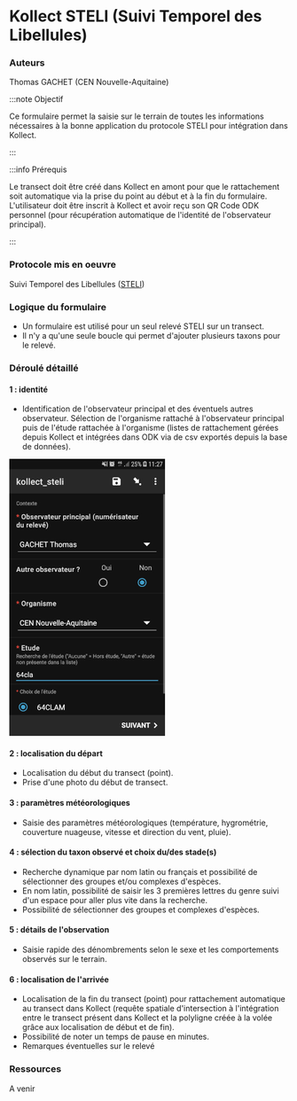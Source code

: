 # Kollect STELI (Suivi Temporel des Libellules)

### Auteurs
Thomas GACHET (CEN Nouvelle-Aquitaine)

:::note Objectif

Ce formulaire permet la saisie sur le terrain de toutes les informations nécessaires à la bonne application du protocole STELI pour intégration dans Kollect.

:::

:::info Prérequis

Le transect doit être créé dans Kollect en amont pour que le rattachement soit automatique via la prise du point au début et à la fin du formulaire.
L'utilisateur doit être inscrit à Kollect et avoir reçu son QR Code ODK personnel (pour récupération automatique de l'identité de l'observateur principal).

:::

### Protocole mis en oeuvre
Suivi Temporel des Libellules ([STELI](https://steli.mnhn.fr/))

### Logique du formulaire

* Un formulaire est utilisé pour un seul relevé STELI sur un transect.
* Il n'y a qu'une seule boucle qui permet d'ajouter plusieurs taxons pour le relevé.


### Déroulé détaillé

#### 1 : identité

* Identification de l'observateur principal et des éventuels autres observateur. Sélection de l'organisme rattaché à l'observateur principal puis de    l'étude rattachée à l'organisme (listes de rattachement gérées depuis Kollect et intégrées dans ODK via de csv exportés depuis la base de données).


![1_identite](../fichiers/KollectODK/kollect_steli/1_identite_281x500.jpg)

#### 2 : localisation du départ

* Localisation du début du transect (point).
* Prise d'une photo du début de transect.


#### 3 : paramètres météorologiques

* Saisie des paramètres météorologiques (température, hygrométrie, couverture nuageuse, vitesse et direction du vent, pluie).


#### 4 : sélection du taxon observé et choix du/des stade(s)

* Recherche dynamique par nom latin ou français et possibilité de sélectionner des groupes et/ou complexes d'espèces. 
* En nom latin, possibilité de saisir les 3 premières lettres du genre suivi d'un espace pour aller plus vite dans la recherche.
* Possibilité de sélectionner des groupes et complexes d'espèces.
 
 #### 5 : détails de l'observation

* Saisie rapide des dénombrements selon le sexe et les comportements observés sur le terrain.

 #### 6 : localisation de l'arrivée
 
* Localisation de la fin du transect (point) pour rattachement automatique au transect dans Kollect (requête spatiale d'intersection à l'intégration entre le transect présent dans Kollect et la polyligne créée à la volée grâce aux localisation de début et de fin).
* Possibilité de noter un temps de pause en minutes.
* Remarques éventuelles sur le relevé

### Ressources
A venir
